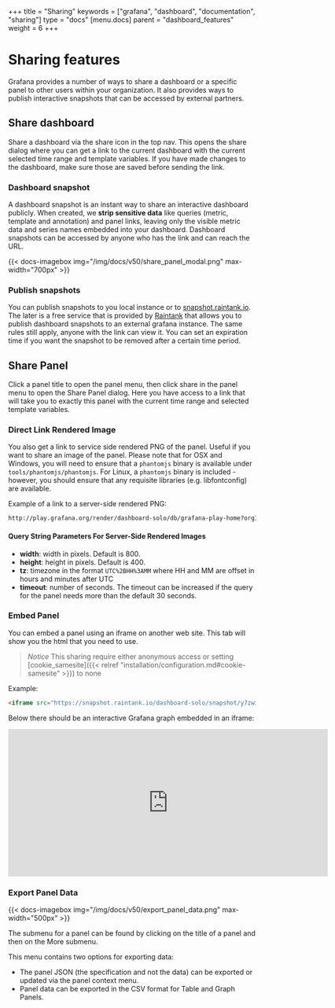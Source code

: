 +++
title = "Sharing"
keywords = ["grafana", "dashboard", "documentation", "sharing"]
type = "docs"
[menu.docs]
parent = "dashboard_features"
weight = 6
+++

# Sharing features

Grafana provides a number of ways to share a dashboard or a specific panel to other users within your
organization. It also provides ways to publish interactive snapshots that can be accessed by external partners.

## Share dashboard

Share a dashboard via the share icon in the top nav. This opens the share dialog where you
can get a link to the current dashboard with the current selected time range and template variables. If you have
made changes to the dashboard, make sure those are saved before sending the link.

### Dashboard snapshot

A dashboard snapshot is an instant way to share an interactive dashboard publicly. When created, we <strong>strip sensitive data</strong> like queries
(metric, template and annotation) and panel links, leaving only the visible metric data and series names embedded into your dashboard. Dashboard
snapshots can be accessed by anyone who has the link and can reach the URL.

{{< docs-imagebox img="/img/docs/v50/share_panel_modal.png" max-width="700px" >}}

### Publish snapshots

You can publish snapshots to you local instance or to [snapshot.raintank.io](http://snapshot.raintank.io). The later is a free service
that is provided by [Raintank](http://raintank.io) that allows you to publish dashboard snapshots to an external grafana instance.
The same rules still apply, anyone with the link can view it. You can set an expiration time if you want the snapshot to be removed
after a certain time period.

## Share Panel

Click a panel title to open the panel menu, then click share in the panel menu to open the Share Panel dialog. Here you have access to a link that will take you to exactly this panel with the current time range and selected template variables.

### Direct Link Rendered Image

You also get a link to service side rendered PNG of the panel. Useful if you want to share an image of the panel. Please note that for OSX and Windows, you will need to ensure that a `phantomjs` binary is available under `tools/phantomjs/phantomjs`. For Linux, a `phantomjs` binary is included - however, you should ensure that any requisite libraries (e.g. libfontconfig) are available.

Example of a link to a server-side rendered PNG:

```bash
http://play.grafana.org/render/dashboard-solo/db/grafana-play-home?orgId=1&panelId=4&from=1499272191563&to=1499279391563&width=1000&height=500&tz=UTC%2B02%3A00&timeout=5000
```

#### Query String Parameters For Server-Side Rendered Images

- **width**: width in pixels. Default is 800.
- **height**: height in pixels. Default is 400.
- **tz**: timezone in the format `UTC%2BHH%3AMM` where HH and MM are offset in hours and minutes after UTC
- **timeout**: number of seconds. The timeout can be increased if the query for the panel needs more than the default 30 seconds.

### Embed Panel

You can embed a panel using an iframe on another web site. This tab will show you the html that you need to use.

> *Notice* This sharing require either anonymous access or setting [cookie_samesite]({{< relref "installation/configuration.md#cookie-samesite" >}}) to none

Example:

```html
<iframe src="https://snapshot.raintank.io/dashboard-solo/snapshot/y7zwi2bZ7FcoTlB93WN7yWO4aMiz3pZb?from=1493369923321&to=1493377123321&panelId=4" width="650" height="300" frameborder="0"></iframe>
```

Below there should be an interactive Grafana graph embedded in an iframe:

<iframe src="https://snapshot.raintank.io/dashboard-solo/snapshot/y7zwi2bZ7FcoTlB93WN7yWO4aMiz3pZb?from=1493369923321&to=1493377123321&panelId=4" width="650" height="300" frameborder="0"></iframe>

### Export Panel Data

{{< docs-imagebox img="/img/docs/v50/export_panel_data.png" max-width="500px" >}}

The submenu for a panel can be found by clicking on the title of a panel and then on the More submenu.

This menu contains two options for exporting data:

- The panel JSON (the specification and not the data) can be exported or updated via the panel context menu.
- Panel data can be exported in the CSV format for Table and Graph Panels.

